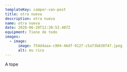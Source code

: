 ```yaml
---
templateKey: camper-van-post
title: otra nueva
description: otra nueva
name: otra nueva
date: 2020-06-28T12:20:53.407Z
equipment: Tiene de todo
images:
  - image:
      image: 754d4aaa-c904-46df-9127-c5a73b830747.jpeg
      alt: mu rico
---
```


A tope
